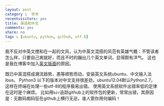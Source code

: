 ```yaml
---
layout: post 
category :  学术
recentvisitors: yes
title: 英语和中文
comments: yes
share: no
tags : [ubuntu, python, github, utf-8]
---
```


我不反对中英文搅和在一起的文风，认为中英文混搭的风范有英雄气概：不管读者怎么样，只要自己爽就好，而且不时的蹦出几个英文单词，显得颇有洋气。
这也是我在博客中加入[英文版面](http://yanshuo.name/en/)的原因。

既已中英混搭成潮流趋势，愚等顺势而动，安装英文系统ubuntu、中文输入法ibus。
Python3 以下的版本对中文支持很差劲，ubuntu12.04默认Python2.7，这样在终端在处理一些utf-8的程序极易出错。
使用英文系统软件出错率低的定律在这时是个麻烦。
比如用`bzr`追踪github上的软件包的更新，常常出错，其原因是：无数码痴码狂在github上横行无忌，谁人管你用何编码！
